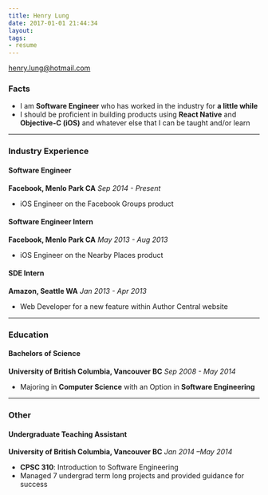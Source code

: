 ```yaml
---
title: Henry Lung
date: 2017-01-01 21:44:34
layout:
tags:
- resume
---
```

henry.lung@hotmail.com
<!-- More -->
### Facts
- I am **Software Engineer** who has worked in the industry for **a little while**
- I should be proficient in building products using **React Native** and **Objective-C (iOS)** and whatever else that I can be taught and/or learn

---
### Industry Experience
#### Software Engineer
**Facebook, Menlo Park CA**
*Sep 2014 - Present*
- iOS Engineer on the Facebook Groups product

#### Software Engineer Intern
**Facebook, Menlo Park CA**
*May 2013 - Aug 2013*
- iOS Engineer on the Nearby Places product

#### SDE Intern
**Amazon, Seattle WA**
*Jan 2013 - Apr 2013*
- Web Developer for a new feature within Author Central website

---
### Education
#### Bachelors of Science
**University of British Columbia, Vancouver BC**
*Sep 2008 - May 2014*
- Majoring in **Computer Science** with an Option in **Software Engineering**

---
### Other
#### Undergraduate Teaching Assistant
**University of British Columbia, Vancouver BC**
*Jan 2014 –May 2014*
- **CPSC 310**: Introduction to Software Engineering   
- Managed 7 undergrad term long projects and provided guidance for success
